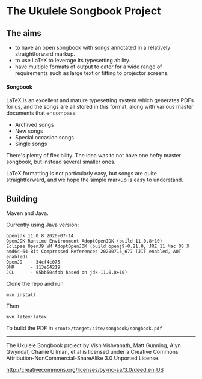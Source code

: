 # The Ukulele Songbook Project

## The aims

* to have an open songbook with songs annotated in a relatively straightforward markup.
* to use LaTeX to leverage its typesetting ability.
* have multiple formats of output to cater for a wide range of requirements such as large text or fitting to projector screens.

#### Songbook

LaTeX is an excellent and mature typesetting system which generates PDFs for us, and the songs are all stored in this format, along with various master documents that encompass:

* Archived songs
* New songs
* Special occasion songs
* Single songs

There's plenty of flexibility. The idea was to not have one hefty master songbook, but instead several smaller ones.

LaTeX formatting is not particularly easy, but songs are quite straightforward, and we hope the simple markup is easy to understand.

## Building

Maven and Java.

Currently using Java version:
```
openjdk 11.0.8 2020-07-14
OpenJDK Runtime Environment AdoptOpenJDK (build 11.0.8+10)
Eclipse OpenJ9 VM AdoptOpenJDK (build openj9-0.21.0, JRE 11 Mac OS X amd64-64-Bit Compressed References 20200715_677 (JIT enabled, AOT enabled)
OpenJ9   - 34cf4c075
OMR      - 113e54219
JCL      - 95bb504fbb based on jdk-11.0.8+10)
```

Clone the repo and run 

`mvn install`

Then

`mvn latex:latex`

To build the PDF in `<root>/target/site/songbook/songbook.pdf`

----------------------------------------

The Ukulele Songbook project by Vish Vishvanath, Matt Gunning, Alyn Gwyndaf, Charlie Ullman, et al is licensed under a Creative Commons Attribution-NonCommercial-ShareAlike 3.0 Unported License.

http://creativecommons.org/licenses/by-nc-sa/3.0/deed.en_US

